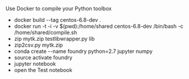Use Docker to compile your Python toolbox

* docker build --tag centos-6.8-dev .
* docker run -t -i -v $(pwd):/home/shared centos-6.8-dev /bin/bash -c /home/shared/compile.sh 
* zip mytk.zip testlibwrapper.py lib
* zip2csv.py mytk.zip
* conda create --name foundry python=2.7 jupyter numpy
* source activate foundry
* jupyter notebook
* open the Test notebook
